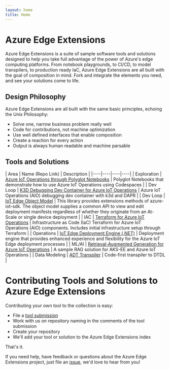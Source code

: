 ```yaml
---
layout: home
title: Home
---
```


# Azure Edge Extensions

Azure Edge Extensions is a suite of sample software tools and solutions designed to help you take full advantage of the power of Azure's
edge computing platforms. From notebook playgrounds, to CI/CD, to model transpilers, to production ready IaC, Azure
Edge Extensions are all built with the goal of composition in mind. Fork and integrate the elements you need, and see
your solutions come to life.

## Design Philosophy

Azure Edge Extensions are all built with the same basic principles, echoing the Unix Philosophy:

* Solve one, narrow business problem really well
* Code for contributions, not machine optimization
* Use well defined interfaces that enable composition
* Create a reaction for every action
* Output is always human readable and machine parsable

## Tools and Solutions

|  Area  |  Name (Repo Link)  |  Description  |
|----|----|----|----|
|  Exploration  |  [Azure IoT Operations through Polyglot Notebooks](https://github.com/Azure-Samples/azure-edge-extensions-polyglotnotebook-aio)  |  Polyglot Notebooks that demonstrate how to use Azure IoT Operations using Codespaces  |
|  Dev Loop  |  [K3D Debugging Dev Container for Azure IoT Operations](https://github.com/Azure-Samples/azure-edge-extensions-aio-dapr-net-devcontainer-k3d)  |  Azure IoT Operations (AIO) debugging dev container with k3d and DAPR  |
|  Dev Loop  |  [IoT Edge Object Model](https://github.com/Azure-Samples/azure-edge-extensions-iotedge-objectmodel-dotnet)  |  This library provides extensions methods of azure-iot-sdk. The object model supplies a common API to view and edit deployment manifests regardless of whether they originate from an At-Scale or single device deployment  |
|  IAC  |  [Terraform for Azure IoT Operations](https://github.com/Azure-Samples/azure-edge-extensions-aio-iac-terraform)  |  Infrastructure as Code (IaC) Terraform for Azure IoT Operations (AIO) components. Includes initial infrastructure setup through Terraform  |
|  Operations  |  [IoT Edge Deployment Engine (.NET)](https://github.com/Azure-Samples/azure-edge-extensions-iotedge-deploymentengine-dotnet)  |  Deployment engine that provides enhanced experience and flexibility for the Azure IoT Edge deployment processes  |
|  ML/AI  |  [Retrieval-Augmented Generation for Azure IoT Operations](https://github.com/Azure-Samples/azure-edge-extensions-retrieval-augmented-generation)  |  A sample RAG solution for AKS-EE and Azure IoT Operations  |
|  Data Modeling  |  [ADT Transpiler](https://github.com/Azure-Samples/azure-edge-extensions-adt-transpiler) |  Code-first transpiler to DTDL  |

# Contributing Tools and Solutions to Azure Edge Extensions

Contributing your own tool to the collection is easy:

* File a [tool submission](https://github.com/Azure-Samples/azure-edge-extensions/issues/new?template=TOOL_SUBMISSION.md)
* Work with us on repository naming in the comments of the tool submission
* Create your repository
* We'll add your tool or solution to the Azure Edge Extensions index

That's it.

If you need help, have feedback or questions about the Azure Edge Extensions project, just file an [issue](https://github.com/Azure-Samples/azure-edge-extensions/issues), we'd love to hear from you! 
